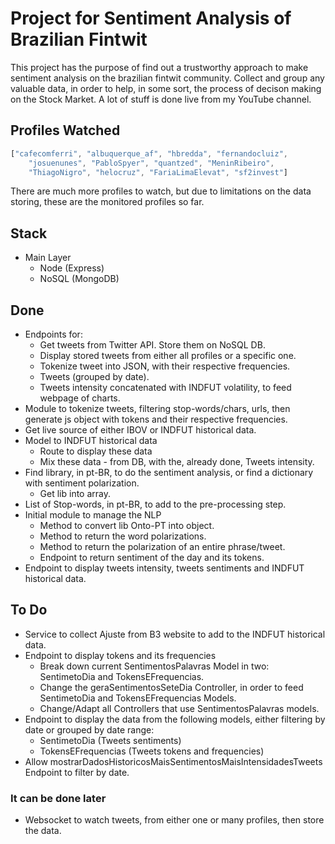 # Project for **Sentiment Analysis** of Brazilian Fintwit

This project has the purpose of find out a trustworthy approach to make sentiment analysis on the brazilian fintwit community. Collect and group any valuable data, in order to help, in some sort, the process of decison making on the Stock Market. A lot of stuff is done live from my YouTube channel.

## Profiles Watched

```javascript
["cafecomferri", "albuquerque_af", "hbredda", "fernandocluiz",
    "josuenunes", "PabloSpyer", "quantzed", "MeninRibeiro",
    "ThiagoNigro", "helocruz", "FariaLimaElevat", "sf2invest"]
``` 

There are much more profiles to watch, but due to limitations on the data storing, these are the monitored profiles so far.

## Stack

- Main Layer
    - Node (Express)
    - NoSQL (MongoDB)

## Done

- Endpoints for:
    - Get tweets from Twitter API. Store them on NoSQL DB.
    - Display stored tweets from either all profiles or a specific one.
    - Tokenize tweet into JSON, with their respective frequencies.
    - Tweets (grouped by date).
    - Tweets intensity concatenated with INDFUT volatility, to feed webpage of charts.
- Module to tokenize tweets, filtering stop-words/chars, urls, then generate js object with tokens and their respective frequencies.
- Get live source of either IBOV or INDFUT historical data.
- Model to INDFUT historical data
    - Route to display these data
    - Mix these data - from DB, with the, already done, Tweets intensity.  
- Find library, in pt-BR, to do the sentiment analysis, or find a dictionary with sentiment polarization.
    - Get lib into array.
- List of Stop-words, in pt-BR, to add to the pre-processing step.
- Initial module to manage the NLP
    - Method to convert lib Onto-PT into object.
    - Method to return the word polarizations.  
    - Method to return the polarization of an entire phrase/tweet.
    - Endpoint to return sentiment of the day and its tokens.
- Endpoint to display tweets intensity, tweets sentiments and INDFUT historical data.

## To Do

- Service to collect Ajuste from B3 website to add to the INDFUT historical data.
- Endpoint to display tokens and its frequencies
    - Break down current SentimentosPalavras Model in two: SentimetoDia and TokensEFrequencias.
    - Change the geraSentimentosSeteDia Controller, in order to feed SentimetoDia and TokensEFrequencias Models.
    - Change/Adapt all Controllers that use SentimentosPalavras models.
- Endpoint to display the data from the following models, either filtering by date or grouped by date range:
    - SentimetoDia (Tweets sentiments)
    - TokensEFrequencias (Tweets tokens and frequencies)
- Allow mostrarDadosHistoricosMaisSentimentosMaisIntensidadesTweets Endpoint to filter by date.

### It can be done later

- Websocket to watch tweets, from either one or many profiles, then store the data.
